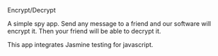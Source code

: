 Encrypt/Decrypt

A simple spy app. Send any message to a friend and our software will encrypt it. Then your friend will be able to decrypt it.

This app integrates Jasmine testing for javascript.
